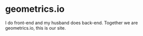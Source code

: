 # geometrics.io

I do front-end and my husband does back-end. Together we are geometrics.io, this is our site.
